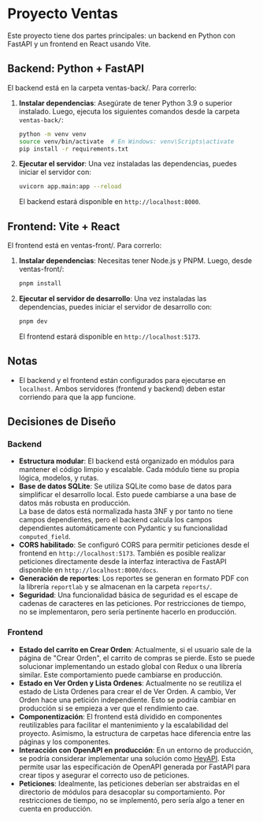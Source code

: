 # Proyecto Ventas

Este proyecto tiene dos partes principales: un backend en Python con FastAPI y un frontend en React usando Vite.

## Backend: Python + FastAPI

El backend está en la carpeta ventas-back/. Para correrlo:

1. **Instalar dependencias**:
   Asegúrate de tener Python 3.9 o superior instalado. Luego, ejecuta los siguientes comandos desde la carpeta `ventas-back/`:

   ```bash
   python -m venv venv
   source venv/bin/activate  # En Windows: venv\Scripts\activate
   pip install -r requirements.txt
   ```

2. **Ejecutar el servidor**:
   Una vez instaladas las dependencias, puedes iniciar el servidor con:

   ```bash
   uvicorn app.main:app --reload
   ```

   El backend estará disponible en `http://localhost:8000`.

## Frontend: Vite + React

El frontend está en ventas-front/. Para correrlo:

1. **Instalar dependencias**:
   Necesitas tener Node.js y PNPM. Luego, desde ventas-front/:

   ```bash
   pnpm install
   ```

2. **Ejecutar el servidor de desarrollo**:
   Una vez instaladas las dependencias, puedes iniciar el servidor de desarrollo con:

   ```bash
   pnpm dev
   ```

   El frontend estará disponible en `http://localhost:5173`.

## Notas

- El backend y el frontend están configurados para ejecutarse en `localhost`. Ambos servidores (frontend y backend) deben estar corriendo para que la app funcione.

## Decisiones de Diseño

### Backend

- **Estructura modular**: El backend está organizado en módulos para mantener el código limpio y escalable. Cada módulo tiene su propia lógica, modelos, y rutas.
- **Base de datos SQLite**: Se utiliza SQLite como base de datos para simplificar el desarrollo local. Esto puede cambiarse a una base de datos más robusta en producción. <br>
  La base de datos está normalizada hasta 3NF y por tanto no tiene campos dependientes, pero el backend calcula los campos dependientes automáticamente con Pydantic y su funcionalidad `computed_field`.
- **CORS habilitado**: Se configuró CORS para permitir peticiones desde el frontend en `http://localhost:5173`. También es posible realizar peticiones directamente desde la interfaz interactiva de FastAPI disponible en `http://localhost:8000/docs`.
- **Generación de reportes**: Los reportes se generan en formato PDF con la librería `reportlab` y se almacenan en la carpeta `reports/`.
- **Seguridad**: Una funcionalidad básica de seguridad es el escape de cadenas de caracteres en las peticiones. Por restricciones de tiempo, no se implementaron, pero sería pertinente hacerlo en producción.

### Frontend

- **Estado del carrito en Crear Orden**: Actualmente, si el usuario sale de la página de "Crear Orden", el carrito de compras se pierde. Esto se puede solucionar implementando un estado global con Redux o una librería similar. Este comportamiento puede cambiarse en producción.
- **Estado en Ver Orden y Lista Ordenes**: Actualmente no se reutiliza el estado de Lista Ordenes para crear el de Ver Orden. A cambio, Ver Orden hace una petición independiente. Esto se podría cambiar en producción si se empieza a ver que el rendimiento cae.
- **Componentización**: El frontend está dividido en componentes reutilizables para facilitar el mantenimiento y la escalabilidad del proyecto. Asimismo, la estructura de carpetas hace diferencia entre las páginas y los componentes.
- **Interacción con OpenAPI en producción**: En un entorno de producción, se podría considerar implementar una solución como [HeyAPI](https://heyapi.dev/). Esta permite usar las especificación de OpenAPI generada por FastAPI para crear tipos y asegurar el correcto uso de peticiones.
- **Peticiones**: Idealmente, las peticiones deberían ser abstraidas en el directorio de módulos para desacoplar su comportamiento. Por restricciones de tiempo, no se implementó, pero sería algo a tener en cuenta en producción.
